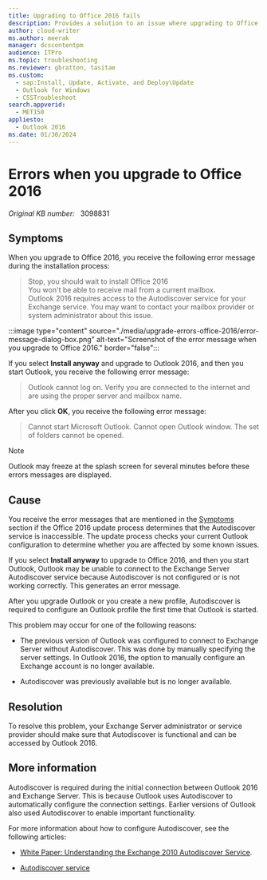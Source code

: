 ```yaml
---
title: Upgrading to Office 2016 fails
description: Provides a solution to an issue where upgrading to Office 2016 fails.
author: cloud-writer
ms.author: meerak
manager: dcscontentpm
audience: ITPro
ms.topic: troubleshooting
ms.reviewer: gbratton, tasitae
ms.custom: 
  - sap:Install, Update, Activate, and Deploy\Update
  - Outlook for Windows
  - CSSTroubleshoot
search.appverid: 
  - MET150
appliesto: 
  - Outlook 2016
ms.date: 01/30/2024
---
```

# Errors when you upgrade to Office 2016

_Original KB number:_ &nbsp; 3098831

## Symptoms

When you upgrade to Office 2016, you receive the following error message during the installation process:

> Stop, you should wait to install Office 2016  
> You won't be able to receive mail from a current mailbox.  
> Outlook 2016 requires access to the Autodiscover service for your Exchange service. You may want to contact your mailbox provider or system administrator about this issue.

:::image type="content" source="./media/upgrade-errors-office-2016/error-message-dialog-box.png" alt-text="Screenshot of the error message when you upgrade to Office 2016." border="false":::

If you select **Install anyway** and upgrade to Outlook 2016, and then you start Outlook, you receive the following error message:

> Outlook cannot log on. Verify you are connected to the internet and are using the proper server and mailbox name.

After you click **OK**, you receive the following error message:

> Cannot start Microsoft Outlook. Cannot open Outlook window. The set of folders cannot be opened.

> [!NOTE]
> Outlook may freeze at the splash screen for several minutes before these errors messages are displayed.

## Cause

You receive the error messages that are mentioned in the [Symptoms](#symptoms) section if the Office 2016 update process determines that the Autodiscover service is inaccessible. The update process checks your current Outlook configuration to determine whether you are affected by some known issues.

If you select **Install anyway** to upgrade to Office 2016, and then you start Outlook, Outlook may be unable to connect to the Exchange Server Autodiscover service because Autodiscover is not configured or is not working correctly. This generates an error message.

After you upgrade Outlook or you create a new profile, Autodiscover is required to configure an Outlook profile the first time that Outlook is started.

This problem may occur for one of the following reasons:

- The previous version of Outlook was configured to connect to Exchange Server without Autodiscover. This was done by manually specifying the server settings. In Outlook 2016, the option to manually configure an Exchange account is no longer available.

- Autodiscover was previously available but is no longer available.

## Resolution

To resolve this problem, your Exchange Server administrator or service provider should make sure that Autodiscover is functional and can be accessed by Outlook 2016.

## More information

Autodiscover is required during the initial connection between Outlook 2016 and Exchange Server. This is because Outlook uses Autodiscover to automatically configure the connection settings. Earlier versions of Outlook also used Autodiscover to enable important functionality.

For more information about how to configure Autodiscover, see the following articles:

- [White Paper: Understanding the Exchange 2010 Autodiscover Service](/previous-versions/office/exchange-server-2010-technical-article/jj591328(v=exchg.141)).

- [Autodiscover service](/exchange/autodiscover-service-for-exchange-2013)
